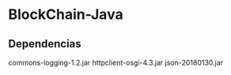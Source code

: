 # BlockChain-Java

## Dependencias

commons-logging-1.2.jar
httpclient-osgi-4.3.jar
json-20180130.jar
